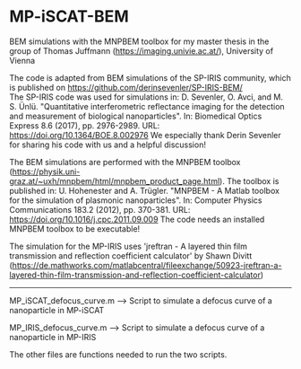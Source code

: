 # MP-iSCAT-BEM
BEM simulations with the MNPBEM toolbox for my master thesis in the group of Thomas Juffmann (https://imaging.univie.ac.at/), University of Vienna

The code is adapted from BEM simulations of the SP-IRIS community, which is published on https://github.com/derinsevenler/SP-IRIS-BEM/  
The SP-IRIS code was used for simulations in: D. Sevenler, O. Avci, and M. S. Ünlü. "Quantitative interferometric reflectance imaging for the detection and measurement of biological nanoparticles". In: Biomedical Optics Express 8.6 (2017), pp. 2976-2989. URL: https://doi.org/10.1364/BOE.8.002976
We especially thank Derin Sevenler for sharing his code with us and a helpful discussion!

The BEM simulations are performed with the MNPBEM toolbox (https://physik.uni-graz.at/~uxh/mnpbem/html/mnpbem_product_page.html).
The toolbox is published in: U. Hohenester and A. Trügler. "MNPBEM - A Matlab toolbox for the simulation of plasmonic nanoparticles". In: Computer Physics Communications 183.2 (2012), pp. 370-381. URL: https://doi.org/10.1016/j.cpc.2011.09.009
The code needs an installed MNPBEM toolbox to be executable!

The simulation for the MP-IRIS uses 'jreftran - A layered thin film transmission and reflection coefficient calculator' by Shawn Divitt (https://de.mathworks.com/matlabcentral/fileexchange/50923-jreftran-a-layered-thin-film-transmission-and-reflection-coefficient-calculator)

-----------------------

MP_iSCAT_defocus_curve.m --> Script to simulate a defocus curve of a nanoparticle in MP-iSCAT

MP_IRIS_defocus_curve.m --> Script to simulate a defocus curve of a nanoparticle in MP-IRIS

The other files are functions needed to run the two scripts.
